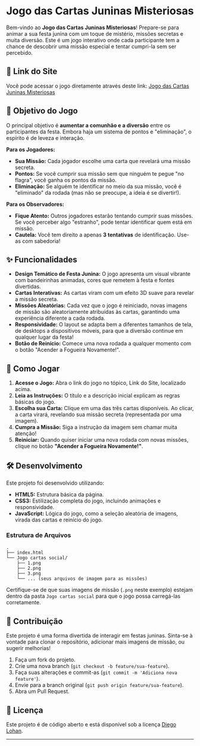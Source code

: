 # Jogo das Cartas Juninas Misteriosas

Bem-vindo ao **Jogo das Cartas Juninas Misteriosas**\! Prepare-se para animar a sua festa junina com um toque de mistério, missões secretas e muita diversão. Este é um jogo interativo onde cada participante tem a chance de descobrir uma missão especial e tentar cumpri-la sem ser percebido.

## 🔗 Link do Site

Você pode acessar o jogo diretamente através deste link:
[Jogo das Cartas Juninas Misteriosas](https://cartasjuninas-isn.netlify.app/)

## 🎯 Objetivo do Jogo

O principal objetivo é **aumentar a comunhão e a diversão** entre os participantes da festa. Embora haja um sistema de pontos e "eliminação", o espírito é de leveza e interação.

**Para os Jogadores:**

  * **Sua Missão:** Cada jogador escolhe uma carta que revelará uma missão secreta.
  * **Pontos:** Se você cumprir sua missão sem que ninguém te pegue "no flagra", você ganha os pontos da missão.
  * **Eliminação:** Se alguém te identificar no meio da sua missão, você é "eliminado" da rodada (mas não se preocupe, a ideia é se divertir\!).

**Para os Observadores:**

  * **Fique Atento:** Outros jogadores estarão tentando cumprir suas missões. Se você perceber algo "estranho", pode tentar identificar quem está em missão.
  * **Cautela:** Você tem direito a apenas **3 tentativas** de identificação. Use-as com sabedoria\!

## ✨ Funcionalidades

  * **Design Temático de Festa Junina:** O jogo apresenta um visual vibrante com bandeirinhas animadas, cores que remetem à festa e fontes divertidas.
  * **Cartas Interativas:** As cartas viram com um efeito 3D suave para revelar a missão secreta.
  * **Missões Aleatórias:** Cada vez que o jogo é reiniciado, novas imagens de missão são aleatoriamente atribuídas às cartas, garantindo uma experiência diferente a cada rodada.
  * **Responsividade:** O layout se adapta bem a diferentes tamanhos de tela, de desktops a dispositivos móveis, para que a diversão continue em qualquer lugar da festa\!
  * **Botão de Reinício:** Comece uma nova rodada a qualquer momento com o botão "Acender a Fogueira Novamente\!".

## 🚀 Como Jogar

1.  **Acesse o Jogo:** Abra o link do jogo no tópico, Link do Site, localizado acima.
2.  **Leia as Instruções:** O título e a descrição inicial explicam as regras básicas do jogo.
3.  **Escolha sua Carta:** Clique em uma das três cartas disponíveis. Ao clicar, a carta virará, revelando sua missão secreta (representada por uma imagem).
4.  **Cumpra a Missão:** Siga a instrução da imagem sem chamar muita atenção\!
5.  **Reiniciar:** Quando quiser iniciar uma nova rodada com novas missões, clique no botão **"Acender a Fogueira Novamente\!"**.

## 🛠️ Desenvolvimento

Este projeto foi desenvolvido utilizando:

  * **HTML5:** Estrutura básica da página.
  * **CSS3:** Estilização completa do jogo, incluindo animações e responsividade.
  * **JavaScript:** Lógica do jogo, como a seleção aleatória de imagens, virada das cartas e reinício do jogo.

### Estrutura de Arquivos

```
.
├── index.html
└── Jogo cartas social/
    ├── 1.png
    ├── 2.png
    ├── 3.png
    └── ... (seus arquivos de imagem para as missões)
```

Certifique-se de que suas imagens de missão (`.png` neste exemplo) estejam dentro da pasta `Jogo cartas social` para que o jogo possa carregá-las corretamente.

## 🤝 Contribuição

Este projeto é uma forma divertida de interagir em festas juninas. Sinta-se à vontade para clonar o repositório, adicionar mais imagens de missão, ou sugerir melhorias\!

1.  Faça um fork do projeto.
2.  Crie uma nova branch (`git checkout -b feature/sua-feature`).
3.  Faça suas alterações e commit-as (`git commit -m 'Adiciona nova feature'`).
4.  Envie para a branch original (`git push origin feature/sua-feature`).
5.  Abra um Pull Request.

## 📄 Licença

Este projeto é de código aberto e está disponível sob a licença [Diego Lohan](https://www.linkedin.com/in/diego-lohan/).

-----
